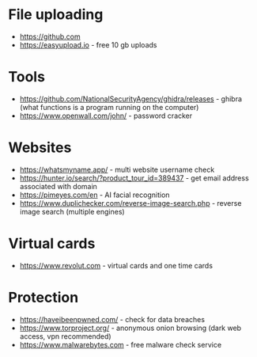 # File uploading
- https://github.com 
- https://easyupload.io - free 10 gb uploads

# Tools
- https://github.com/NationalSecurityAgency/ghidra/releases - ghibra (what functions is a program running on the computer)
- https://www.openwall.com/john/ - password cracker

# Websites
- https://whatsmyname.app/ - multi website username check
- https://hunter.io/search/?product_tour_id=389437 - get email address associated with domain
- https://pimeyes.com/en - AI facial recognition
- https://www.duplichecker.com/reverse-image-search.php - reverse image search (multiple engines)

# Virtual cards
- https://www.revolut.com - virtual cards and one time cards

# Protection
- https://haveibeenpwned.com/ - check for data breaches
- https://www.torproject.org/ - anonymous onion browsing (dark web access, vpn recommended) 
- https://www.malwarebytes.com - free malware check service
